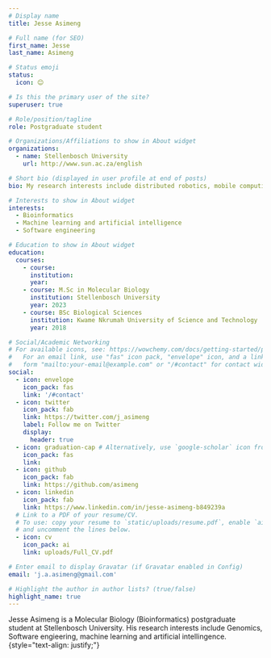 ```yaml
---
# Display name
title: Jesse Asimeng

# Full name (for SEO)
first_name: Jesse
last_name: Asimeng

# Status emoji
status:
  icon: 😊

# Is this the primary user of the site?
superuser: true

# Role/position/tagline
role: Postgraduate student

# Organizations/Affiliations to show in About widget
organizations:
  - name: Stellenbosch University
    url: http://www.sun.ac.za/english

# Short bio (displayed in user profile at end of posts)
bio: My research interests include distributed robotics, mobile computing and programmable matter.

# Interests to show in About widget
interests:
  - Bioinformatics
  - Machine learning and artificial intelligence
  - Software engineering

# Education to show in About widget
education:
  courses:
    - course: 
      institution: 
      year: 
    - course: M.Sc in Molecular Biology
      institution: Stellenbosch University
      year: 2023
    - course: BSc Biological Sciences
      institution: Kwame Nkrumah University of Science and Technology
      year: 2018

# Social/Academic Networking
# For available icons, see: https://wowchemy.com/docs/getting-started/page-builder/#icons
#   For an email link, use "fas" icon pack, "envelope" icon, and a link in the
#   form "mailto:your-email@example.com" or "/#contact" for contact widget.
social:
  - icon: envelope
    icon_pack: fas
    link: '/#contact'
  - icon: twitter
    icon_pack: fab
    link: https://twitter.com/j_asimeng
    label: Follow me on Twitter
    display:
      header: true
  - icon: graduation-cap # Alternatively, use `google-scholar` icon from `ai` icon pack
    icon_pack: fas
    link: 
  - icon: github
    icon_pack: fab
    link: https://github.com/asimeng
  - icon: linkedin
    icon_pack: fab
    link: https://www.linkedin.com/in/jesse-asimeng-b849239a
  # Link to a PDF of your resume/CV.
  # To use: copy your resume to `static/uploads/resume.pdf`, enable `ai` icons in `params.yaml`,
  # and uncomment the lines below.
  - icon: cv
    icon_pack: ai
    link: uploads/Full_CV.pdf

# Enter email to display Gravatar (if Gravatar enabled in Config)
email: 'j.a.asimeng@gmail.com'

# Highlight the author in author lists? (true/false)
highlight_name: true
---
```


Jesse Asimeng is a Molecular Biology (Bioinformatics) postgraduate student at Stellenbosch University. His research interests include Genomics, Software engieering, machine learning and artificial intellingence. 
{style="text-align: justify;"}
